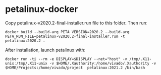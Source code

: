 # petalinux-docker

Copy petalinux-v2020.2-final-installer.run file to this folder. Then run:

`docker build --build-arg PETA_VERSION=2020.2 --build-arg PETA_RUN_FILE=petalinux-v2020.2-final-installer.run -t petalinux:2020.2 .`

After installation, launch petalinux with:

`docker run -ti --rm -e DISPLAY=$DISPLAY --net="host" -v /tmp/.X11-unix:/tmp/.X11-unix -v $HOME/.Xauthority:/home/vivado/.Xauthority -v $HOME/Projects:/home/vivado/project  petalinux:2021.2 /bin/bash`
